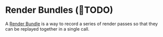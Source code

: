 Render Bundles (🛑TODO)
==============

A [Render Bundle](https://www.w3.org/TR/webgpu/#gpurenderbundle) is a way to record a series of render passes so that they can be replayed together in a single call.
